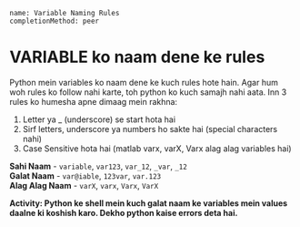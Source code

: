 
```ngMeta
name: Variable Naming Rules
completionMethod: peer
```
# VARIABLE ko naam dene ke rules

Python mein variables ko naam dene ke kuch rules hote hain. Agar hum woh rules ko follow nahi karte, toh python ko kuch samajh nahi aata. Inn 3 rules ko humesha apne dimaag mein rakhna:

1. Letter ya _ (underscore) se start hota hai
2. Sirf letters, underscore ya numbers ho sakte hai (special characters nahi)
3. Case Sensitive hota hai (matlab varx, varX, Varx alag alag variables hai)

**Sahi Naam** - `variable`,  `var123`,  `var_12`,  `_var`,  `_12`  
**Galat Naam** - `var@iable`, `123var`, `var.123`  
**Alag Alag Naam** - `varX`, `varx`, `Varx`, `VarX`

**Activity: Python ke shell mein kuch galat naam ke variables mein values daalne ki koshish karo. Dekho python kaise errors deta hai.**